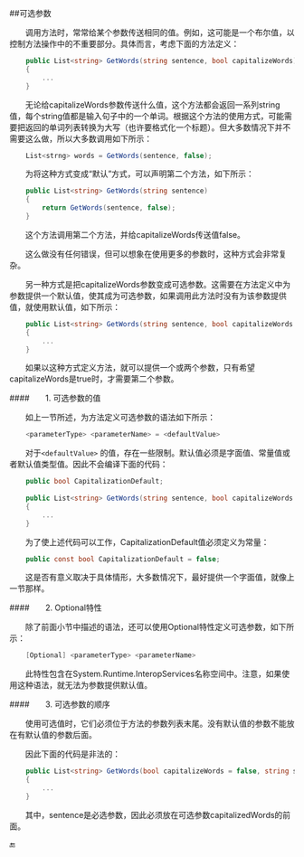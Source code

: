 ##可选参数

&emsp;&emsp;调用方法时，常常给某个参数传送相同的值。例如，这可能是一个布尔值，以控制方法操作中的不重要部分。具体而言，考虑下面的方法定义：

```csharp
    public List<string> GetWords(string sentence, bool capitalizeWords)
    {
        ...
    }
```

&emsp;&emsp;无论给capitalizeWords参数传送什么值，这个方法都会返回一系列string值，每个string值都是输入句子中的一个单词。根据这个方法的使用方式，可能需要把返回的单词列表转换为大写（也许要格式化一个标题）。但大多数情况下并不需要这么做，所以大多数调用如下所示：

```csharp
    List<strng> words = GetWords(sentence, false);
```

&emsp;&emsp;为将这种方式变成“默认”方式，可以声明第二个方法，如下所示：

```csharp
    public List<string> GetWords(string sentence)
    {
        return GetWords(sentence, false);
    }
```

&emsp;&emsp;这个方法调用第二个方法，并给capitalizeWords传送值false。

&emsp;&emsp;这么做没有任何错误，但可以想象在使用更多的参数时，这种方式会非常复杂。

&emsp;&emsp;另一种方式是把capitalizeWords参数变成可选参数。这需要在方法定义中为参数提供一个默认值，使其成为可选参数，如果调用此方法时没有为该参数提供值，就使用默认值，如下所示：

```csharp
    public List<string> GetWords(string sentence, bool capitalizeWords = false)
    {
        ...
    }
```

&emsp;&emsp;如果以这种方式定义方法，就可以提供一个或两个参数，只有希望capitalizeWords是true时，才需要第二个参数。

####&emsp;&emsp;1. 可选参数的值

&emsp;&emsp;如上一节所述，为方法定义可选参数的语法如下所示：

```csharp
    <parameterType> <parameterName> = <defaultValue>
```

&emsp;&emsp;对于`<defaultValue>` 的值，存在一些限制。默认值必须是字面值、常量值或者默认值类型值。因此不会编译下面的代码：

```csharp
    public bool CapitalizationDefault;
    
    public List<string> GetWords(string sentence, bool capitalizeWords = CapitalizationDefault)   ❌
    {
        ...
    }
```

&emsp;&emsp;为了使上述代码可以工作，CapitalizationDefault值必须定义为常量：

```csharp
    public const bool CapitalizationDefault = false;
```

&emsp;&emsp;这是否有意义取决于具体情形，大多数情况下，最好提供一个字面值，就像上一节那样。


####&emsp;&emsp;2. Optional特性

&emsp;&emsp;除了前面小节中描述的语法，还可以使用Optional特性定义可选参数，如下所示：

```csharp
    [Optional] <parameterType> <parameterName>
```

&emsp;&emsp;此特性包含在System.Runtime.InteropServices名称空间中。注意，如果使用这种语法，就无法为参数提供默认值。


####&emsp;&emsp;3. 可选参数的顺序

&emsp;&emsp;使用可选值时，它们必须位于方法的参数列表末尾。没有默认值的参数不能放在有默认值的参数后面。

&emsp;&emsp;因此下面的代码是非法的：

```csharp
    public List<string> GetWords(bool capitalizeWords = false, string sentence)  ❌
    {
        ...
    }
```

&emsp;&emsp;其中，sentence是必选参数，因此必须放在可选参数capitalizedWords的前面。


🔚
